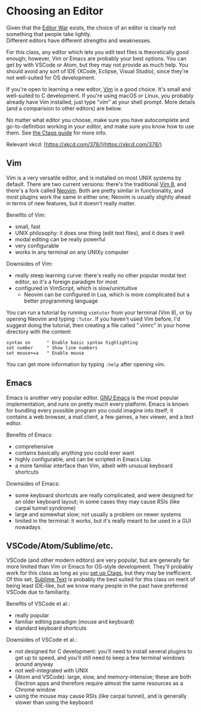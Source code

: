 # Choosing an Editor

Given that the [Editor War](https://en.wikipedia.org/wiki/Editor_war) exists, 
the choice of an editor is clearly not something that people take lightly.  
Different editors have different strengths and weaknesses.

For this class, any editor which lets you edit text files is theoretically good 
enough; however, Vim or Emacs are probably your best options.  You can get by 
with VSCode or Atom, but they may not provide as much help.  You should avoid 
any sort of IDE (XCode, Eclipse, Visual Studio), since they're not well-suited 
for OS development.

If you're open to learning a new editor, [Vim](https://www.vim.org/) is a good 
choice.  It's small and well-suited to C development.  If you're using macOS or 
Linux, you probably already have Vim installed, just type "vim" at your shell 
prompt.  More details (and a comparision to other editors) are below.

No matter what editor you choose, make sure you have autocomplete and 
go-to-definition working in your editor, and make sure you know how to use 
them.  See [the Ctags guide](ctags.md) for more info.

Relevant xkcd: [https://xkcd.com/378/](https://xkcd.com/378/)

## Vim

Vim is a very versatile editor, and is installed on most UNIX systems by 
default.  There are two current versions: there's the traditional [Vim 
8](https://www.vim.org/), and there's a fork called 
[Neovim](https://neovim.io/).  Both are pretty similar in functionality, and 
most plugins work the same in either one; Neovim is usually slightly ahead in 
terms of new features, but it doesn't really matter.

Benefits of Vim:
* small, fast
* UNIX philosophy: it does one thing (edit text files), and it does it well
* modal editing can be really powerful
* very configurable
* works in any terminal on any UNIXy computer

Downsides of Vim:
* really steep learning curve: there's really no other popular modal text 
  editor, so it's a foreign paradigm for most
* configured in VimScript, which is slow/unintuitive
    - Neovim can be configured in Lua, which is more complicated but a better 
      programming language

You can run a tutorial by running `vimtutor` from your terminal (Vim 8), or by 
opening Neovim and typing `:Tutor`.  If you haven't used Vim before, I'd 
suggest doing the tutorial, then creating a file called ".vimrc" in your home 
directory with the content:

```vim
syntax on      " Enable basic syntax highlighting
set number     " Show line numbers
set mouse+=a   " Enable mouse
```

You can get more information by typing `:help` after opening vim.

## Emacs

Emacs is another very popular editor.  [GNU 
Emacs](https://www.gnu.org/software/emacs/) is the most popular implementation, 
and runs on pretty much every platform.  Emacs is known for bundling every 
possible program you could imagine into itself; it contains a web browser, a 
mail client, a few games, a hex viewer, and a text editor.

Benefits of Emacs:
* comprehensive
* contains basically anything you could ever want
* highly configurable, and can be scripted in Emacs Lisp
* a more familiar interface than Vim, albeit with unusual keyboard shortcuts

Downsides of Emacs:
* some keyboard shortcuts are really complicated, and were designed for an 
  older keyboard layout; in some cases they may cause RSIs (like carpal tunnel syndrome)
* large and somewhat slow; not usually a problem on newer systems
* limited in the terminal: it works, but it's really meant to be used in a GUI 
  nowadays

## VSCode/Atom/Sublime/etc.

VSCode (and other modern editors) are very popular, but are generally far more 
limited than Vim or Emacs for OS-style development.  They'll probably work for 
this class as long as you [set up Ctags](ctags.md), but they may be 
inefficient.  Of this set, [Sublime Text](https://www.sublimetext.com/) is 
probably the best suited for this class on merit of being least IDE-like, but 
we know many people in the past have preferred VSCode due to familiarity.

Benefits of VSCode et al.:
* really popular
* familiar editing paradigm (mouse and keyboard)
* standard keyboard shortcuts

Downsides of VSCode et al.:
* not designed for C development: you'll need to install several plugins to get 
  up to speed, and you'll still need to keep a few terminal windows around 
  anyway
* not well-integrated with UNIX
* (Atom and VSCode): large, slow, and memory-intensive; these are both Electron 
  apps and therefore require almost the same resources as a Chrome window
* using the mouse may cause RSIs (like carpal tunnel), and is generally slower 
  than using the keyboard
